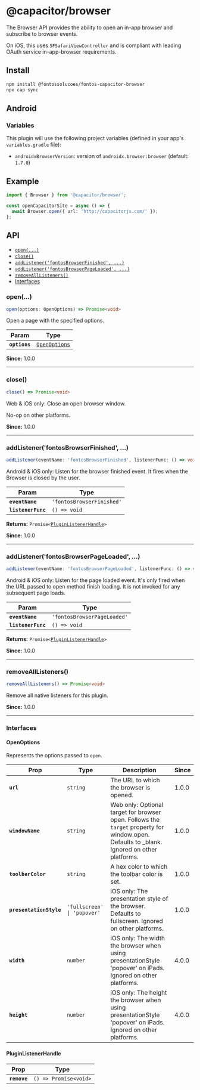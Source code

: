 # @capacitor/browser

The Browser API provides the ability to open an in-app browser and subscribe to browser events.

On iOS, this uses `SFSafariViewController` and is compliant with leading OAuth service in-app-browser requirements.

## Install

```bash
npm install @fontossolucoes/fontos-capacitor-browser
npx cap sync
```

## Android

### Variables

This plugin will use the following project variables (defined in your app's `variables.gradle` file):

- `androidxBrowserVersion`: version of `androidx.browser:browser` (default: `1.7.0`)

## Example

```typescript
import { Browser } from '@capacitor/browser';

const openCapacitorSite = async () => {
  await Browser.open({ url: 'http://capacitorjs.com/' });
};
```

## API

<docgen-index>

* [`open(...)`](#open)
* [`close()`](#close)
* [`addListener('fontosBrowserFinished', ...)`](#addlistenerfontosbrowserfinished-)
* [`addListener('fontosBrowserPageLoaded', ...)`](#addlistenerfontosbrowserpageloaded-)
* [`removeAllListeners()`](#removealllisteners)
* [Interfaces](#interfaces)

</docgen-index>

<docgen-api>
<!--Update the source file JSDoc comments and rerun docgen to update the docs below-->

### open(...)

```typescript
open(options: OpenOptions) => Promise<void>
```

Open a page with the specified options.

| Param         | Type                                                |
| ------------- | --------------------------------------------------- |
| **`options`** | <code><a href="#openoptions">OpenOptions</a></code> |

**Since:** 1.0.0

--------------------


### close()

```typescript
close() => Promise<void>
```

Web & iOS only: Close an open browser window.

No-op on other platforms.

**Since:** 1.0.0

--------------------


### addListener('fontosBrowserFinished', ...)

```typescript
addListener(eventName: 'fontosBrowserFinished', listenerFunc: () => void) => Promise<PluginListenerHandle>
```

Android & iOS only: Listen for the browser finished event.
It fires when the Browser is closed by the user.

| Param              | Type                                 |
| ------------------ | ------------------------------------ |
| **`eventName`**    | <code>'fontosBrowserFinished'</code> |
| **`listenerFunc`** | <code>() =&gt; void</code>           |

**Returns:** <code>Promise&lt;<a href="#pluginlistenerhandle">PluginListenerHandle</a>&gt;</code>

**Since:** 1.0.0

--------------------


### addListener('fontosBrowserPageLoaded', ...)

```typescript
addListener(eventName: 'fontosBrowserPageLoaded', listenerFunc: () => void) => Promise<PluginListenerHandle>
```

Android & iOS only: Listen for the page loaded event.
It's only fired when the URL passed to open method finish loading.
It is not invoked for any subsequent page loads.

| Param              | Type                                   |
| ------------------ | -------------------------------------- |
| **`eventName`**    | <code>'fontosBrowserPageLoaded'</code> |
| **`listenerFunc`** | <code>() =&gt; void</code>             |

**Returns:** <code>Promise&lt;<a href="#pluginlistenerhandle">PluginListenerHandle</a>&gt;</code>

**Since:** 1.0.0

--------------------


### removeAllListeners()

```typescript
removeAllListeners() => Promise<void>
```

Remove all native listeners for this plugin.

**Since:** 1.0.0

--------------------


### Interfaces


#### OpenOptions

Represents the options passed to `open`.

| Prop                    | Type                                   | Description                                                                                                                                | Since |
| ----------------------- | -------------------------------------- | ------------------------------------------------------------------------------------------------------------------------------------------ | ----- |
| **`url`**               | <code>string</code>                    | The URL to which the browser is opened.                                                                                                    | 1.0.0 |
| **`windowName`**        | <code>string</code>                    | Web only: Optional target for browser open. Follows the `target` property for window.open. Defaults to _blank. Ignored on other platforms. | 1.0.0 |
| **`toolbarColor`**      | <code>string</code>                    | A hex color to which the toolbar color is set.                                                                                             | 1.0.0 |
| **`presentationStyle`** | <code>'fullscreen' \| 'popover'</code> | iOS only: The presentation style of the browser. Defaults to fullscreen. Ignored on other platforms.                                       | 1.0.0 |
| **`width`**             | <code>number</code>                    | iOS only: The width the browser when using presentationStyle 'popover' on iPads. Ignored on other platforms.                               | 4.0.0 |
| **`height`**            | <code>number</code>                    | iOS only: The height the browser when using presentationStyle 'popover' on iPads. Ignored on other platforms.                              | 4.0.0 |


#### PluginListenerHandle

| Prop         | Type                                      |
| ------------ | ----------------------------------------- |
| **`remove`** | <code>() =&gt; Promise&lt;void&gt;</code> |

</docgen-api>
